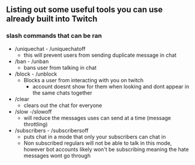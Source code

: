 ## Listing out some useful tools you can use already built into Twitch

### slash commands that can be ran
- /uniquechat - /uniquechatoff
  - this will prevent users from sending duplicate message in chat
- /ban - /unban
  - bans user from talking in chat
- /block - /unblock
  - Blocks a user from interacting with you on twitch
    - account doesnt show for them when looking and dont appear in the same chats together
- /clear
  - clears out the chat for everyone
- /slow -/slowoff
  - will reduce the messages uses can send at a time (message throttling)
- /subscribers - /subscribersoff
  - puts chat in a mode that only your subscribers can chat in
  - Non subscribed regulars will not be able to talk in this mode, however bot accounts likely won't be subscribing meaning the hate messages wont go through

